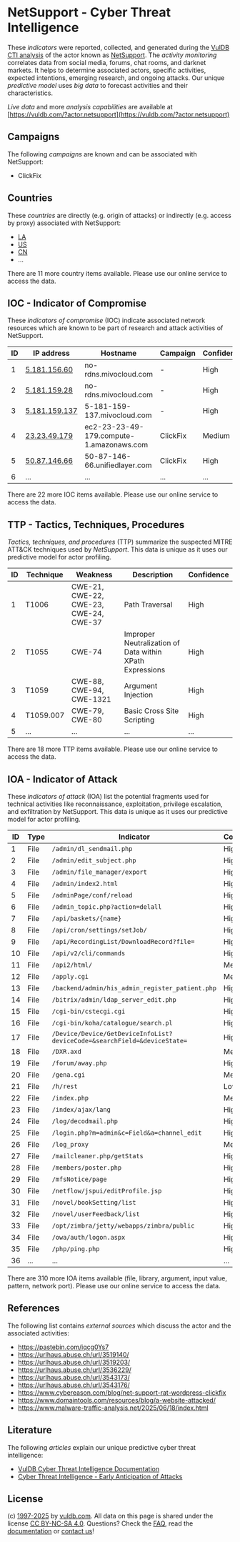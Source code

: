 # NetSupport - Cyber Threat Intelligence

These _indicators_ were reported, collected, and generated during the [VulDB CTI analysis](https://vuldb.com/?kb.cti) of the actor known as [NetSupport](https://vuldb.com/?actor.netsupport). The _activity monitoring_ correlates data from social media, forums, chat rooms, and darknet markets. It helps to determine associated actors, specific activities, expected intentions, emerging research, and ongoing attacks. Our unique _predictive model_ uses _big data_ to forecast activities and their characteristics.

_Live data_ and more _analysis capabilities_ are available at [https://vuldb.com/?actor.netsupport](https://vuldb.com/?actor.netsupport)

## Campaigns

The following _campaigns_ are known and can be associated with NetSupport:

* ClickFix

## Countries

These _countries_ are directly (e.g. origin of attacks) or indirectly (e.g. access by proxy) associated with NetSupport:

* [LA](https://vuldb.com/?country.la)
* [US](https://vuldb.com/?country.us)
* [CN](https://vuldb.com/?country.cn)
* ...

There are 11 more country items available. Please use our online service to access the data.

## IOC - Indicator of Compromise

These _indicators of compromise_ (IOC) indicate associated network resources which are known to be part of research and attack activities of NetSupport.

ID | IP address | Hostname | Campaign | Confidence
-- | ---------- | -------- | -------- | ----------
1 | [5.181.156.60](https://vuldb.com/?ip.5.181.156.60) | no-rdns.mivocloud.com | - | High
2 | [5.181.159.28](https://vuldb.com/?ip.5.181.159.28) | no-rdns.mivocloud.com | - | High
3 | [5.181.159.137](https://vuldb.com/?ip.5.181.159.137) | 5-181-159-137.mivocloud.com | - | High
4 | [23.23.49.179](https://vuldb.com/?ip.23.23.49.179) | ec2-23-23-49-179.compute-1.amazonaws.com | ClickFix | Medium
5 | [50.87.146.66](https://vuldb.com/?ip.50.87.146.66) | 50-87-146-66.unifiedlayer.com | ClickFix | High
6 | ... | ... | ... | ...

There are 22 more IOC items available. Please use our online service to access the data.

## TTP - Tactics, Techniques, Procedures

_Tactics, techniques, and procedures_ (TTP) summarize the suspected MITRE ATT&CK techniques used by _NetSupport_. This data is unique as it uses our predictive model for actor profiling.

ID | Technique | Weakness | Description | Confidence
-- | --------- | -------- | ----------- | ----------
1 | T1006 | CWE-21, CWE-22, CWE-23, CWE-24, CWE-37 | Path Traversal | High
2 | T1055 | CWE-74 | Improper Neutralization of Data within XPath Expressions | High
3 | T1059 | CWE-88, CWE-94, CWE-1321 | Argument Injection | High
4 | T1059.007 | CWE-79, CWE-80 | Basic Cross Site Scripting | High
5 | ... | ... | ... | ...

There are 18 more TTP items available. Please use our online service to access the data.

## IOA - Indicator of Attack

These _indicators of attack_ (IOA) list the potential fragments used for technical activities like reconnaissance, exploitation, privilege escalation, and exfiltration by NetSupport. This data is unique as it uses our predictive model for actor profiling.

ID | Type | Indicator | Confidence
-- | ---- | --------- | ----------
1 | File | `/admin/dl_sendmail.php` | High
2 | File | `/admin/edit_subject.php` | High
3 | File | `/admin/file_manager/export` | High
4 | File | `/admin/index2.html` | High
5 | File | `/adminPage/conf/reload` | High
6 | File | `/admin_topic.php?action=delall` | High
7 | File | `/api/baskets/{name}` | High
8 | File | `/api/cron/settings/setJob/` | High
9 | File | `/api/RecordingList/DownloadRecord?file=` | High
10 | File | `/api/v2/cli/commands` | High
11 | File | `/api2/html/` | Medium
12 | File | `/apply.cgi` | Medium
13 | File | `/backend/admin/his_admin_register_patient.php` | High
14 | File | `/bitrix/admin/ldap_server_edit.php` | High
15 | File | `/cgi-bin/cstecgi.cgi` | High
16 | File | `/cgi-bin/koha/catalogue/search.pl` | High
17 | File | `/Device/Device/GetDeviceInfoList?deviceCode=&searchField=&deviceState=` | High
18 | File | `/DXR.axd` | Medium
19 | File | `/forum/away.php` | High
20 | File | `/gena.cgi` | Medium
21 | File | `/h/rest` | Low
22 | File | `/index.php` | Medium
23 | File | `/index/ajax/lang` | High
24 | File | `/log/decodmail.php` | High
25 | File | `/login.php?m=admin&c=Field&a=channel_edit` | High
26 | File | `/log_proxy` | Medium
27 | File | `/mailcleaner.php/getStats` | High
28 | File | `/members/poster.php` | High
29 | File | `/mfsNotice/page` | High
30 | File | `/netflow/jspui/editProfile.jsp` | High
31 | File | `/novel/bookSetting/list` | High
32 | File | `/novel/userFeedback/list` | High
33 | File | `/opt/zimbra/jetty/webapps/zimbra/public` | High
34 | File | `/owa/auth/logon.aspx` | High
35 | File | `/php/ping.php` | High
36 | ... | ... | ...

There are 310 more IOA items available (file, library, argument, input value, pattern, network port). Please use our online service to access the data.

## References

The following list contains _external sources_ which discuss the actor and the associated activities:

* https://pastebin.com/iqcg0Ys7
* https://urlhaus.abuse.ch/url/3519140/
* https://urlhaus.abuse.ch/url/3519203/
* https://urlhaus.abuse.ch/url/3536229/
* https://urlhaus.abuse.ch/url/3543173/
* https://urlhaus.abuse.ch/url/3543176/
* https://www.cybereason.com/blog/net-support-rat-wordpress-clickfix
* https://www.domaintools.com/resources/blog/a-website-attacked/
* https://www.malware-traffic-analysis.net/2025/06/18/index.html

## Literature

The following _articles_ explain our unique predictive cyber threat intelligence:

* [VulDB Cyber Threat Intelligence Documentation](https://vuldb.com/?kb.cti)
* [Cyber Threat Intelligence - Early Anticipation of Attacks](https://www.scip.ch/en/?labs.20201022)

## License

(c) [1997-2025](https://vuldb.com/?kb.changelog) by [vuldb.com](https://vuldb.com/?kb.about). All data on this page is shared under the license [CC BY-NC-SA 4.0](https://creativecommons.org/licenses/by-nc-sa/4.0/). Questions? Check the [FAQ](https://vuldb.com/?kb.faq), read the [documentation](https://vuldb.com/?kb) or [contact us](https://vuldb.com/?contact)!
